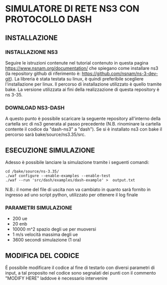 # SIMULATORE DI RETE NS3 CON PROTOCOLLO DASH

## INSTALLAZIONE

### INSTALLAZIONE NS3
Seguire le istruzioni contenute nel tutorial contenuto in questa pagina https://www.nsnam.org/documentation/ che spiegano come installare ns3 (la repository github di riferimento è: https://github.com/nsnam/ns-3-dev-git). La libreria è stata testata su linux, è quindi preferibile scegliere l'installazione per linux. Il percorso di installazione utilizzato è quello tramite bake. La versione utilizzata ai fini della realizzazione di questa repository è ns 3-35.

### DOWNLOAD NS3-DASH
A questo punto è possibile scaricare la seguente repository all'interno della cartella src di ns3 generata al passo precedente (N.B. rinominare la cartella contente il codice da "dash-ns3" a "dash"). Se si è installato ns3 con bake il percorso sarà bake/source/ns3.35/src.

## ESECUZIONE SIMULAZIONE
Adesso è possibile lanciare la simulazione tramite i seguenti comandi:

    cd /bake/source/ns-3.35/
    ./waf configure --enable-examples --enable-test
    ./waf --run 'src/dash/examples/dash-example' > 	output.txt

N.B.: il nome del file di uscita non va cambiato in quanto sarà fornito in ingresso ad uno script python, utilizzato per ottenere il log finale

### PARAMETRI SIMULAZIONE

 - 200 ue 
 - 20 enb
 - 10000 m^2 spazio degli ue per muoversi
 - 1 m/s velocità massima degli ue
 - 3600 secondi simulazione (1 ora)

## MODIFICA DEL CODICE
É possibile modificare il codice al fine di testarlo con diversi parametri di input, a tal proposito nel codice sono segnalati dei punti con il commento "MODIFY HERE" laddove è necessario intervenire
		
	